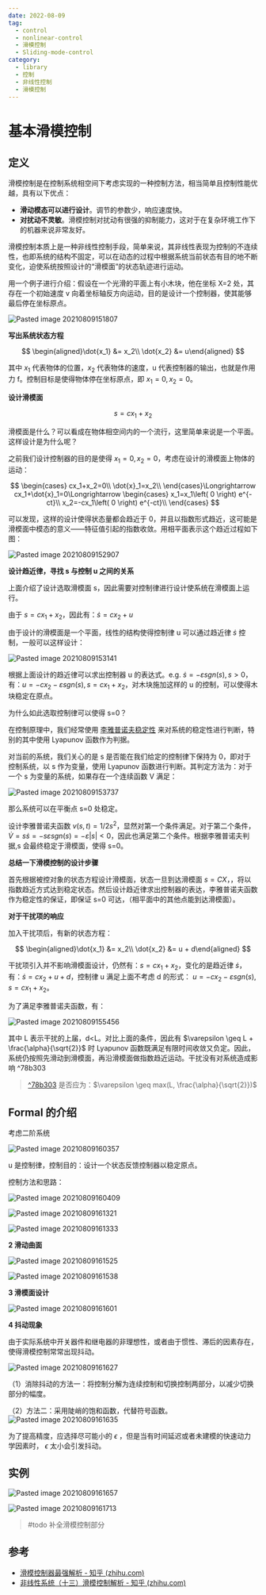 ```yaml
---
date: 2022-08-09
tag:
  - control
  - nonlinear-control
  - 滑模控制
  - Sliding-mode-control
category:
  - library
  - 控制
  - 非线性控制
  - 滑模控制
---
```



# 基本滑模控制

## 定义

滑模控制是在控制系统相空间下考虑实现的一种控制方法，相当简单且控制性能优越，具有以下优点：
- **滑动模态可以进行设计**。调节的参数少，响应速度快。
- **对扰动不灵敏**。滑模控制对扰动有很强的抑制能力，这对于在复杂环境工作下的机器来说非常友好。

滑模控制本质上是一种非线性控制手段，简单来说，其非线性表现为控制的不连续性，也即系统的结构不固定，可以在动态的过程中根据系统当前状态有目的地不断变化，迫使系统按照设计的“滑模面”的状态轨迹进行运动。

用一个例子进行介绍：假设在一个光滑的平面上有小木块，他在坐标 X=2 处，其存在一个初始速度 v 向着坐标轴反方向运动，目的是设计一个控制器，使其能够最后停在坐标原点。

![Pasted image 20210809151807](./../../assets/Pasted-image-20210809151807.png)

**写出系统状态方程**


$$
\begin{aligned}\dot{x_1} &= x_2\\ \dot{x_2} &= u\end{aligned}
$$


其中 $x_1$ 代表物体的位置，$x_2$ 代表物体的速度，u 代表控制器的输出，也就是作用力 f。控制目标是使得物体停在坐标原点，即 $x_1=0, x_2=0$。

**设计滑模面**


$$
s = c x_1+x_2
$$


滑模面是什么？可以看成在物体相空间内的一个流行，这里简单来说是一个平面。这样设计是为什么呢？

之前我们设计控制器的目的是使得 $x_1=0, x_2=0$，考虑在设计的滑模面上物体的运动：


$$
\begin{cases}
	cx_1+x_2=0\\
	\dot{x}_1=x_2\\
\end{cases}\Longrightarrow cx_1+\dot{x}_1=0\Longrightarrow \begin{cases}
	x_1=x_1\left( 0 \right) e^{-ct}\\
	x_2=-cx_1\left( 0 \right) e^{-ct}\\
\end{cases}
$$


可以发现，这样的设计使得状态量都会趋近于 0，并且以指数形式趋近，这可能是滑模面中模态的意义——特征值引起的指数收敛。用相平面表示这个趋近过程如下图：

![Pasted image 20210809152907](./../../assets/Pasted-image-20210809152907.png)

**设计趋近律，寻找 s 与控制 u 之间的关系**

上面介绍了设计选取滑模面 s，因此需要对控制律进行设计使系统在滑模面上运行。

由于 $s=cx_1+x_2$，因此有：$\dot{s}=cx_2+u$

由于设计的滑模面是一个平面，线性的结构使得控制律 u 可以通过趋近律 $\dot{s}$ 控制，一般可以这样设计：

![Pasted image 20210809153141](./../../assets/Pasted-image-20210809153141.png)

根据上面设计的趋近律可以求出控制器 u 的表达式。e.g. $\dot{s}=-\varepsilon sgn(s), s>0$，有：$u = -cx_2 - \varepsilon sgn(s), s=cx_1+x_2$，对木块施加这样的 u 的控制，可以使得木块稳定在原点。

为什么如此选取控制律可以使得 s=0？

在控制原理中，我们经常使用 [李雅普诺夫稳定性](./../../李雅普诺夫稳定性.md) 来对系统的稳定性进行判断，特别的其中使用 Lyapunov 函数作为判据。

对当前的系统，我们关心的是 s 是否能在我们给定的控制律下保持为 0，即对于控制系统，以 s 作为变量，使用 Lyapunov 函数进行判断。其判定方法为：对于一个 s 为变量的系统，如果存在一个连续函数 V 满足：

![Pasted image 20210809153737](./../../assets/Pasted-image-20210809153737.png)

那么系统可以在平衡点 s=0 处稳定。

设计李雅普诺夫函数 $v(s,t) = 1/2s^2$，显然对第一个条件满足。对于第二个条件，$\dot{V} = s \dot{s} = -s\varepsilon sgn(s) =-\varepsilon |s| <0$，因此也满足第二个条件。根据李雅普诺夫判据,s 会最终稳定于滑模面，使得 s=0。

**总结一下滑模控制的设计步骤**

首先根据被控对象的状态方程设计滑模面，状态一旦到达滑模面 $s=CX$，，将以指数趋近方式达到稳定状态。然后设计趋近律求出控制器的表达，李雅普诺夫函数作为稳定性的保证，即保证 s=0 可达，（相平面中的其他点能到达滑模面）。



**对于干扰项的响应**

加入干扰项后，有新的状态方程：


$$
\begin{aligned}\dot{x_1} &= x_2\\ \dot{x_2} &= u + d\end{aligned}
$$


干扰项引入并不影响滑模面设计，仍然有：$s=cx_1+x_2$，变化的是趋近律 $\dot{s}$，有：$\dot{s}=cx_2+u+d$，控制律 u 满足上面不考虑 d 的形式：
$u = -cx_2 - \varepsilon sgn(s), s=cx_1+x_2$。

为了满足李雅普诺夫函数，有：

![Pasted image 20210809155456](./../../assets/Pasted-image-20210809155456.png)

其中 L 表示干扰的上届，d<L。对比上面的条件，因此有 $\varepsilon \geq L + \frac{\alpha}{\sqrt{2}}$ 时 Lyapunov 函数既满足有限时间收敛又负定。因此，系统仍按照先滑动到滑模面，再沿滑模面做指数趋近运动。干扰没有对系统造成影响 ^78b303

> [^78b303](./#^78b303) 是否应为：$\varepsilon \geq max(L, \frac{\alpha}{\sqrt{2}})$

## Formal 的介绍

考虑二阶系统

![Pasted image 20210809160357](./../../assets/Pasted-image-20210809160357.png)

u 是控制律，控制目的：设计一个状态反馈控制器以稳定原点。

控制方法和思路：

![Pasted image 20210809160409](./../../assets/Pasted-image-20210809160409.png)

![Pasted image 20210809161321](./../../assets/Pasted-image-20210809161321.png)

![Pasted image 20210809161333](./../../assets/Pasted-image-20210809161333.png)

**2 滑动曲面**

![Pasted image 20210809161525](./../../assets/Pasted-image-20210809161525.png)

![Pasted image 20210809161538](./../../assets/Pasted-image-20210809161538.png)

**3 滑模面设计**

![Pasted image 20210809161601](./../../assets/Pasted-image-20210809161601.png)

**4 抖动现象**

由于实际系统中开关器件和继电器的非理想性，或者由于惯性、滞后的因素存在，使得滑模控制常常出现抖动。

![Pasted image 20210809161627](./../../assets/Pasted-image-20210809161627.png)


（1）消除抖动的方法一：将控制分解为连续控制和切换控制两部分，以减少切换部分的幅度。

（2）方法二：采用陡峭的饱和函数，代替符号函数。
![Pasted image 20210809161635](./../../assets/Pasted-image-20210809161635.png)

为了提高精度，应选择尽可能小的 $\epsilon$ ，但是当有时间延迟或者未建模的快速动力学因素时， $\epsilon$ 太小会引发抖动。

## 实例

![Pasted image 20210809161657](./../../assets/Pasted-image-20210809161657.png)

![Pasted image 20210809161713](./../../assets/Pasted-image-20210809161713.png)

> #todo 补全滑模控制部分



## 参考

- [滑模控制器最强解析 - 知乎 (zhihu.com)](https://zhuanlan.zhihu.com/p/78549442)
- [非线性系统（十三）滑模控制解析 - 知乎 (zhihu.com)](https://zhuanlan.zhihu.com/p/138860110)
